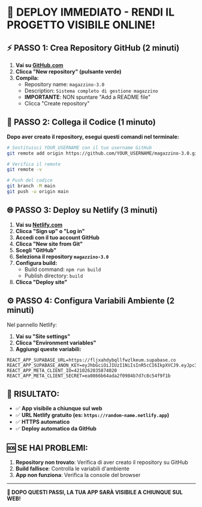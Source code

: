 # 🚀 DEPLOY IMMEDIATO - RENDI IL PROGETTO VISIBILE ONLINE!

## ⚡ **PASSO 1: Crea Repository GitHub (2 minuti)**

1. **Vai su [GitHub.com](https://github.com)**
2. **Clicca "New repository" (pulsante verde)**
3. **Compila:**
   - Repository name: `magazzino-3.0`
   - Description: `Sistema completo di gestione magazzino`
   - **IMPORTANTE**: NON spuntare "Add a README file"
   - Clicca "Create repository"

## 🔗 **PASSO 2: Collega il Codice (1 minuto)**

**Dopo aver creato il repository, esegui questi comandi nel terminale:**

```bash
# Sostituisci YOUR_USERNAME con il tuo username GitHub
git remote add origin https://github.com/YOUR_USERNAME/magazzino-3.0.git

# Verifica il remote
git remote -v

# Push del codice
git branch -M main
git push -u origin main
```

## 🌐 **PASSO 3: Deploy su Netlify (3 minuti)**

1. **Vai su [Netlify.com](https://netlify.com)**
2. **Clicca "Sign up" o "Log in"**
3. **Accedi con il tuo account GitHub**
4. **Clicca "New site from Git"**
5. **Scegli "GitHub"**
6. **Seleziona il repository `magazzino-3.0`**
7. **Configura build:**
   - Build command: `npm run build`
   - Publish directory: `build`
8. **Clicca "Deploy site"**

## ⚙️ **PASSO 4: Configura Variabili Ambiente (2 minuti)**

Nel pannello Netlify:
1. **Vai su "Site settings"**
2. **Clicca "Environment variables"**
3. **Aggiungi queste variabili:**

```
REACT_APP_SUPABASE_URL=https://fljxahdybqllfwzlkeum.supabase.co
REACT_APP_SUPABASE_ANON_KEY=eyJhbGciOiJIUzI1NiIsInR5cCI6IkpXVCJ9.eyJpc3MiOiJzdXBhYmFzZSIsInJlZiI6ImZsanhhaGR5YnFsbGZ3emxrZXVtIiwicm9sZSI6ImFub24iLCJpYXQiOjE3NTI0MTEzNzQsImV4cCI6MjA2Nzk4NzM3NH0.soXqjjJF42FbgSGCTgx8na1vmt2rAepnY6pP0JO44wY
REACT_APP_META_CLIENT_ID=4210262035874020
REACT_APP_META_CLIENT_SECRET=ea0866b64ada2f0984b7d7c8c54f9f1b
```

## 🎯 **RISULTATO:**
- ✅ **App visibile a chiunque sul web**
- ✅ **URL Netlify gratuito (es: `https://random-name.netlify.app`)**
- ✅ **HTTPS automatico**
- ✅ **Deploy automatico da GitHub**

## 🆘 **SE HAI PROBLEMI:**

1. **Repository non trovato**: Verifica di aver creato il repository su GitHub
2. **Build fallisce**: Controlla le variabili d'ambiente
3. **App non funziona**: Verifica la console del browser

---

**🎉 DOPO QUESTI PASSI, LA TUA APP SARÀ VISIBILE A CHIUNQUE SUL WEB!** 
